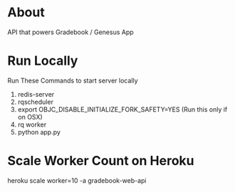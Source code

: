 # About 

API that powers Gradebook / Genesus App

# Run Locally

Run These Commands to start server locally 

1. redis-server
2. rqscheduler
3. export OBJC_DISABLE_INITIALIZE_FORK_SAFETY=YES (Run this only if on OSX)
4. rq worker
5. python app.py


# Scale Worker Count on Heroku

heroku scale worker=10 -a gradebook-web-api